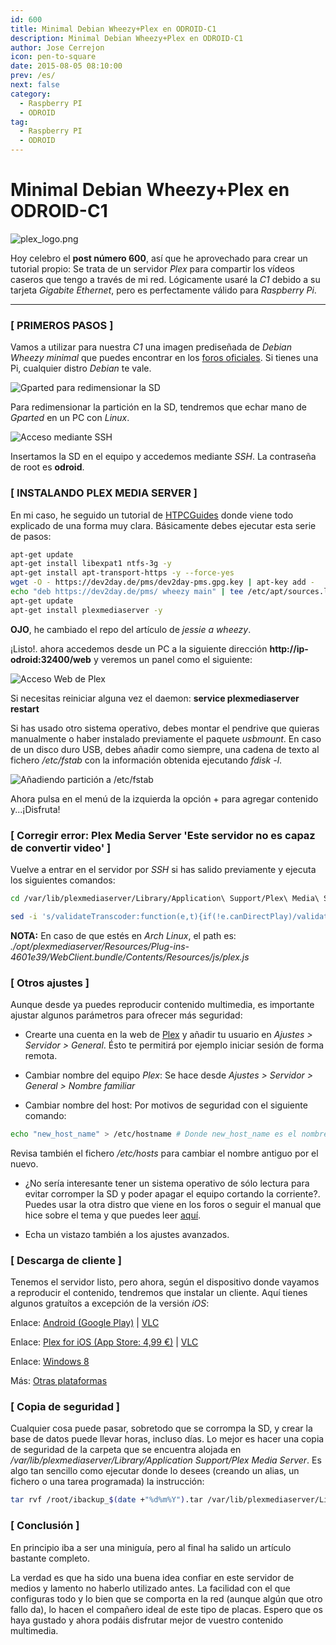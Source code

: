 ```yaml
---
id: 600
title: Minimal Debian Wheezy+Plex en ODROID-C1
description: Minimal Debian Wheezy+Plex en ODROID-C1
author: Jose Cerrejon
icon: pen-to-square
date: 2015-08-05 08:10:00
prev: /es/
next: false
category:
  - Raspberry PI
  - ODROID
tag:
  - Raspberry PI
  - ODROID
---
```


# Minimal Debian Wheezy+Plex en ODROID-C1

![plex_logo.png](/images/2015/08/plex_logo.png)

Hoy celebro el **post número 600**, así que he aprovechado para crear un tutorial propio: Se trata de un servidor *Plex* para compartir los vídeos caseros que tengo a través de mi red. Lógicamente usaré la *C1* debido a su tarjeta *Gigabite Ethernet*, pero es perfectamente válido para *Raspberry Pi*.

- - -
### [ PRIMEROS PASOS ]

Vamos a utilizar para nuestra *C1* una imagen prediseñada de *Debian Wheezy minimal* que puedes encontrar en los [foros oficiales](http://forum.odroid.com/viewtopic.php?f=114&t=8084). Si tienes una Pi, cualquier distro *Debian* te vale.

![Gparted para redimensionar la SD](/images/2015/08/plex_C1_01.png "Gparted para redimensionar la SD")

Para redimensionar la partición en la SD, tendremos que echar mano de *Gparted* en un PC con *Linux*.

![Acceso mediante SSH](/images/2015/08/plex_C1_02.png "Acceso mediante SSH")

Insertamos la SD en el equipo y accedemos mediante *SSH*. La contraseña de root es **odroid**.

### [ INSTALANDO PLEX MEDIA SERVER ]

En mi caso, he seguido un tutorial de [HTPCGuides](http://www.htpcguides.com/install-plex-media-server-on-odroid-lubuntu-and-debian/) donde viene todo explicado de una forma muy clara. Básicamente debes ejecutar esta serie de pasos:

```bash
apt-get update
apt-get install libexpat1 ntfs-3g -y
apt-get install apt-transport-https -y --force-yes
wget -O - https://dev2day.de/pms/dev2day-pms.gpg.key | apt-key add -
echo "deb https://dev2day.de/pms/ wheezy main" | tee /etc/apt/sources.list.d/pms.list
apt-get update
apt-get install plexmediaserver -y
```

**OJO**, he cambiado el repo del artículo de *jessie a wheezy*.

¡Listo!. ahora accedemos desde un PC a la siguiente dirección **http://ip-odroid:32400/web** y veremos un panel como el siguiente:

![Acceso Web de Plex](/images/2015/08/plex_C1_03.png "Acceso Web de Plex")

Si necesitas reiniciar alguna vez el daemon: **service plexmediaserver restart**

Si has usado otro sistema operativo, debes montar el pendrive que quieras manualmente o haber instalado previamente el paquete *usbmount*. En caso de un disco duro USB, debes añadir como siempre, una cadena de texto al fichero */etc/fstab* con la información obtenida ejecutando *fdisk -l*. 

![Añadiendo partición a /etc/fstab](/images/2015/08/plex_C1_04.png "Añadiendo partición a /etc/fstab")

Ahora pulsa en el menú de la izquierda la opción + para agregar contenido y...¡Disfruta!

### [ Corregir error: Plex Media Server 'Este servidor no es capaz de convertir video' ]

Vuelve a entrar en el servidor por *SSH* si has salido previamente y ejecuta los siguientes comandos:

```bash
cd /var/lib/plexmediaserver/Library/Application\ Support/Plex\ Media\ Server/Plug-ins/WebClient.bundle/Contents/Resources/js/

sed -i 's/validateTranscoder:function(e,t){if(!e.canDirectPlay)/validateTranscoder:function(e,t){return false;if(!e.canDirectPlay)/ig' ./plex.js
```

**NOTA:** En caso de que estés en *Arch Linux*, el path es: *./opt/plexmediaserver/Resources/Plug-ins-4601e39/WebClient.bundle/Contents/Resources/js/plex.js*

### [ Otros ajustes ]

Aunque desde ya puedes reproducir contenido multimedia, es importante ajustar algunos parámetros para ofrecer más seguridad:

* Crearte una cuenta en la web de [Plex](https://plex.tv/users/sign_up) y añadir tu usuario en *Ajustes > Servidor > General*. Ésto te permitirá por ejemplo iniciar sesión de forma remota.

* Cambiar nombre del equipo *Plex*: Se hace desde *Ajustes > Servidor > General > Nombre familiar*

* Cambiar nombre del host: Por motivos de seguridad con el siguiente comando: 

```bash
echo "new_host_name" > /etc/hostname # Donde new_host_name es el nombre de tu nuevo host
```

Revisa también el fichero */etc/hosts* para cambiar el nombre antiguo por el nuevo.

* ¿No sería interesante tener un sistema operativo de sólo lectura para evitar corromper la SD y poder apagar el equipo cortando la corriente?. Puedes usar la otra distro que viene en los foros o seguir el manual que hice sobre el tema y que puedes leer [aquí](/post.php?id=561).

* Echa un vistazo también a los ajustes avanzados.

### [ Descarga de cliente ]

Tenemos el servidor listo, pero ahora, según el dispositivo donde vayamos a reproducir el contenido, tendremos que instalar un cliente. Aquí tienes algunos gratuítos a excepción de la versión *iOS*:

Enlace: [Android (Google Play)](https://play.google.com/store/apps/details?id=com.plexapp.android) | [VLC](https://play.google.com/store/apps/details?id=org.videolan.vlc)

Enlace: [Plex for iOS (App Store: 4,99 €)](https://itunes.apple.com/es/app/plex/id383457673?mt=8) | [VLC](https://itunes.apple.com/es/app/vlc-for-ios/id650377962?mt=8)

Enlace: [Windows 8](http://apps.microsoft.com/webpdp/app/647bfcf7-7f87-4a72-ad86-2e6274f969e3)

Más: [Otras plataformas](https://plex.tv/downloads#plex-apps)

### [ Copia de seguridad ]

Cualquier cosa puede pasar, sobretodo que se corrompa la SD, y crear la base de datos puede llevar horas, incluso días. Lo mejor es hacer una copia de seguridad de la carpeta que se encuentra alojada en */var/lib/plexmediaserver/Library/Application Support/Plex Media Server*. Es algo tan sencillo como ejecutar donde lo desees (creando un alias, un fichero o una tarea programada) la instrucción: 

```bash
tar rvf /root/ibackup_$(date +"%d%m%Y").tar /var/lib/plexmediaserver/Library/Application\ Support/Plex\ Media\ Server/
```

### [ Conclusión ]

En principio iba a ser una miniguía, pero al final ha salido un artículo bastante completo. 

La verdad es que ha sido una buena idea confiar en este servidor de medios y lamento no haberlo utilizado antes. La facilidad con el que configuras todo y lo bien que se comporta en la red (aunque algún que otro fallo da), lo hacen el compañero ideal de este tipo de placas. Espero que os haya gustado y ahora podáis disfrutar mejor de vuestro contenido multimedia.